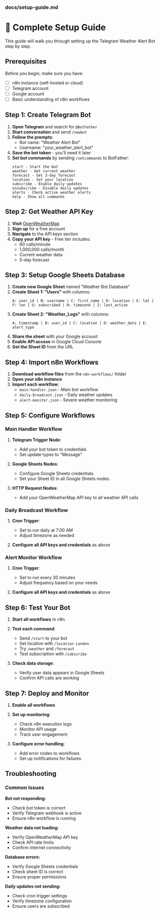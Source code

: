 ### docs/setup-guide.md

# 📖 Complete Setup Guide

This guide will walk you through setting up the Telegram Weather Alert Bot step by step.

## Prerequisites

Before you begin, make sure you have:

- [ ] n8n instance (self-hosted or cloud)
- [ ] Telegram account
- [ ] Google account
- [ ] Basic understanding of n8n workflows

## Step 1: Create Telegram Bot

1. **Open Telegram** and search for `@BotFather`
2. **Start conversation** and send `/newbot`
3. **Follow the prompts**:
   - Bot name: "Weather Alert Bot"
   - Username: "your_weather_alert_bot"
4. **Save the bot token** - you'll need it later
5. **Set bot commands** by sending `/setcommands` to BotFather:
   ```
   start - Start the bot
   weather - Get current weather
   forecast - Get 3-day forecast
   location - Set your location
   subscribe - Enable daily updates
   unsubscribe - Disable daily updates
   alerts - Check active weather alerts
   help - Show all commands
   ```

## Step 2: Get Weather API Key

1. **Visit** [OpenWeatherMap](https://openweathermap.org/api)
2. **Sign up** for a free account
3. **Navigate** to the API keys section
4. **Copy your API key** - Free tier includes:
   - 60 calls/minute
   - 1,000,000 calls/month
   - Current weather data
   - 5-day forecast

## Step 3: Setup Google Sheets Database

1. **Create new Google Sheet** named "Weather Bot Database"
2. **Create Sheet 1: "Users"** with columns:
   ```
   A: user_id | B: username | C: first_name | D: location | E: lat | F: lon | G: subscribed | H: timezone | I: last_active
   ```
3. **Create Sheet 2: "Weather_Logs"** with columns:
   ```
   A: timestamp | B: user_id | C: location | D: weather_data | E: alert_type
   ```
4. **Share the sheet** with your Google account
5. **Enable API access** in Google Cloud Console
6. **Get the Sheet ID** from the URL

## Step 4: Import n8n Workflows

1. **Download workflow files** from the `n8n-workflows/` folder
2. **Open your n8n instance**
3. **Import each workflow**:
   - `main-handler.json` - Main bot workflow
   - `daily-broadcast.json` - Daily weather updates
   - `alert-monitor.json` - Severe weather monitoring

## Step 5: Configure Workflows

### Main Handler Workflow

1. **Telegram Trigger Node**:
   - Add your bot token to credentials
   - Set update types to "Message"

2. **Google Sheets Nodes**:
   - Configure Google Sheets credentials
   - Set your Sheet ID in all Google Sheets nodes

3. **HTTP Request Nodes**:
   - Add your OpenWeatherMap API key to all weather API calls

### Daily Broadcast Workflow  

1. **Cron Trigger**:
   - Set to run daily at 7:00 AM
   - Adjust timezone as needed

2. **Configure all API keys and credentials** as above

### Alert Monitor Workflow

1. **Cron Trigger**:
   - Set to run every 30 minutes
   - Adjust frequency based on your needs

2. **Configure all API keys and credentials** as above

## Step 6: Test Your Bot

1. **Start all workflows** in n8n
2. **Test each command**:
   - Send `/start` to your bot
   - Set location with `/location London`
   - Try `/weather` and `/forecast`
   - Test subscription with `/subscribe`

3. **Check data storage**:
   - Verify user data appears in Google Sheets
   - Confirm API calls are working

## Step 7: Deploy and Monitor

1. **Enable all workflows**
2. **Set up monitoring**:
   - Check n8n execution logs
   - Monitor API usage
   - Track user engagement

3. **Configure error handling**:
   - Add error nodes to workflows
   - Set up notifications for failures

## Troubleshooting

### Common Issues

**Bot not responding:**
- Check bot token is correct
- Verify Telegram webhook is active
- Ensure n8n workflow is running

**Weather data not loading:**
- Verify OpenWeatherMap API key
- Check API rate limits
- Confirm internet connectivity

**Database errors:**
- Verify Google Sheets credentials
- Check sheet ID is correct
- Ensure proper permissions

**Daily updates not sending:**
- Check cron trigger settings
- Verify timezone configuration
- Ensure users are subscribed
